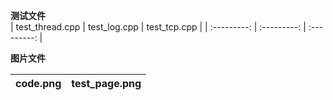 <!--
 * @Autor: taobo
 * @Date: 2020-06-02 09:13:48
 * @LastEditTime: 2020-06-02 09:18:15
 * @Description: file content
--> 
**测试文件**  
| test_thread.cpp | test_log.cpp | test_tcp.cpp | 
| :---------: | :---------: | :---------: | 

**图片文件**

| code.png | test_page.png |
| :--------: | :---------: |

